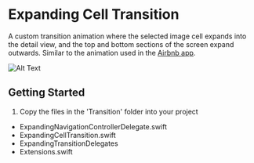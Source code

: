 # Expanding Cell Transition

A custom transition animation where the selected image cell expands into the detail view, and the top and bottom sections of the screen expand outwards. Similar to the animation used in the [Airbnb app](https://itunes.apple.com/ca/app/airbnb/id401626263?mt=8).

![Alt Text](https://github.com/RobCanton/ExpandingCellTransition/blob/master/Misc/recording1.gif)

## Getting Started

1. Copy the files in the 'Transition' folder into your project
  * ExpandingNavigationControllerDelegate.swift
  * ExpandingCellTransition.swift
  * ExpandingTransitionDelegates
  * Extensions.swift

